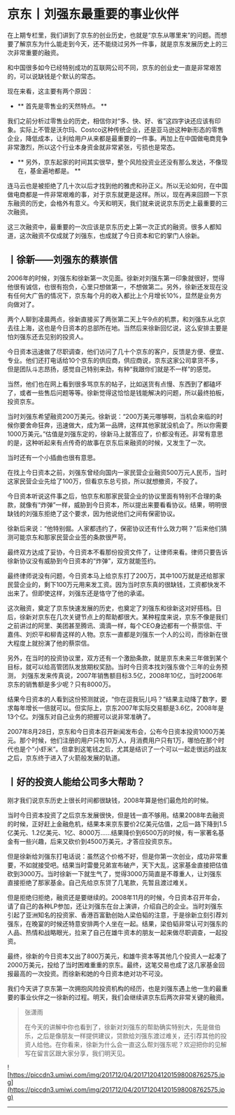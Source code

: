 # 京东丨刘强东最重要的事业伙伴

在上期专栏里，我们讲到了京东的创业历史，也就是“京东从哪里来”的问题。而想要了解京东为什么能走到今天，还不能绕过另外一件事，就是京东发展历史上的三次非常重要的融资。

和中国很多如今已经特别成功的互联网公司不同，京东的创业史一直是非常艰苦的，可以说缺钱是个默认的常态。

现在来看，这主要有两个原因：

* ** 首先是零售业的天然特点。 ** 

我们之前分析过零售业的历史，相信你对“多、快、好、省”这四字诀还应该有印象。实际上不管是沃尔玛、Costco这种传统企业，还是亚马逊这种新形态的零售企业，降低成本，让利给用户从来都是最重要的一件事。再加上在中国做电商竞争非常激烈，所以这个行业本身资金就非常紧张，亏损也是常态。

* ** 另外，京东起家的时间其实很早，整个风险投资业还没有那么发达，不像现在，基金遍地都是。 ** 

连马云也是被拒绝了几十次以后才找到他的雅虎和孙正义。所以无论如何，在中国做电商都是一件非常艰难的事，对于京东就更是这样。所以，现在再来回顾一下京东融资的历史，会格外有意义。今天和明天，我们就来说说京东历史上最重要的三次融资。

这三次融资中，最重要的一次应该是京东历史上第一次正式的融资。很多人都知道，这次融资不仅成就了刘强东，也成就了今日资本和它的掌门人徐新。

## 丨徐新——刘强东的蔡崇信

2006年的时候，刘强东和徐新第一次见面。徐新对刘强东第一印象就很好，觉得他很有诚信，也很有抱负，心里只想做第一，不想做第二。另外，徐新还发现在没有任何大广告的情况下，京东每个月的收入都比上个月增长10%，显然是业务方向做对了。

两个人聊到凌晨两点，徐新直接买了两张第二天上午9点的机票，和刘强东从北京去往上海，这也是今日资本的总部所在地。当然后来徐新回忆说，这么安排主要是怕刘强东还去见别的投资人。

今日资本迅速做了尽职调查，他们访问了几十个京东的客户，反馈是方便、便宜、专业。他们还打电话给10个京东的供应商，供应商说，京东这家公司拿货不多，但是团队斗志昂扬，感觉自己特别来劲，有种“我跟你们就是不一样”的感觉。

当然，他们也在网上看到很多骂京东的帖子，比如送货有点慢、东西到了都磕坏了，或者一些售后问题等等。徐新觉得这恰恰是钱能解决的问题，所以最终拍板，投资京东。

当时刘强东希望融资200万美元。徐新说：“200万美元哪够啊，当机会来临的时候你要舍命狂奔，迅速做大，成为第一品牌，这样其他家就没机会了。所以你需要1000万美元。”估值是刘强东定的，徐新马上就答应了，价都没有还。非常有意思的是，这种听起来有点传奇的故事在京东后来融资的时候，又发生了一次。

当时还有一个小插曲也很有意思。

在找上今日资本之前，刘强东曾经向国内一家民营企业融资500万元人民币，当时这家民营企业先给了100万，但看京东总亏损，所以就想撤资，不投了。

今日资本听说这件事之后，怕京东和那家民营企业的协议里面有特别不合理的条款，就像有“炸弹”一样，威胁到今日资本，所以提出来要看看协议。结果，明明很缺钱的刘强东拒绝了这个要求，因为他说他们之间有保密协议。

徐新后来说：“他特别倔。人家都违约了，保密协议还有什么效力啊？”后来他们猜测可能京东和那家民营企业签的条款很严苛。

最终双方达成了妥协，今日资本不看那份投资文件了，让律师来看。律师只要告诉徐新协议没有威胁到今日资本的“炸弹”，双方就能签约。

最终律师说没有问题，今日资本马上给京东打了200万，其中100万就是还给那家民营企业的，剩下100万元用来发工资。因为当时京东真的很缺钱，工资都快发不出来了。但即使这样，刘强东还是恪守了他的承诺。

这次融资，奠定了京东快速发展的历史，也奠定了刘强东和徐新这对好搭档。日后，徐新对京东在几次关键节点上的帮助都很大。某种程度来说，京东不像是我们之前讲过的阿里、美团甚至腾讯、滴滴一样，每个CEO身边都有一个蔡崇信、干嘉伟、刘炽平和柳青这样的人物。京东一直都是刘强东一个人的公司，而徐新在很大程度上就扮演了他的蔡崇信。

另外，在当时的投资协议里，双方还有一个激励条款，就是京东未来三年做到某个目标，就可以给高管团队发放期权奖励。当时今日资本找刘强东做个三年的业务预测， 刘强东发来传真说，2007年销售额目标3.5亿，2008年10亿，当时2006年京东的销售额是多少呢？只有8000万。

结果今日资本的人看到这份预测就说，“你在逗我玩儿吗？”结果主动降了数字，要求每年增长一倍就可以。但实际上，京东2007年实际交易额是3.6亿，2008年是13个亿。刘强东对自己业务的把握可以说非常准确了。

2007年8月28日，京东和今日资本召开新闻发布会，公布今日资本投资1000万美元。那个时候，他们注册的用户只有10万人，月消费用户只有1万，哪怕在那个时代也是个“小虾米”。但拿到这笔钱之后，尤其是结识了一个可以一起走很远的战友之后，京东终于进入了火箭般发展的轨道。

## 丨好的投资人能给公司多大帮助？

刚才我们说京东历史上很长时间都很缺钱，2008年算是他们最危险的时候。

当时今日资本投资了之后京东发展很快，但是钱一直不够用。结果2008年去融资的时候，正好赶上金融危机，结果本来京东要价2亿美元估值，之后一路下降到1.5亿美元、1.2亿美元、1亿、8000万……结果降价到6500万的时候，有一家著名基金有一些兴趣，后来又砍价到4500万美元，才答应投资京东。

但是徐新给刘强东打电话说：虽然这个价格不好，但是你第一次创业，成功非常重要，不如就接受吧。结果当时雷曼兄弟宣布破产，天下大乱，这家基金直接把估值砍到3000万。当时徐新一下就生气了，觉得3000万简直是不尊重人，让刘强东直接拒绝了那家基金。自己先给京东贷了几笔款，先暂且渡过难关。

但是拒绝归拒绝，融资还是要继续的。2008年11月的时候，今日资本召开年会，请了自己的各种LP参加，还让刘强东在台上演讲，介绍自己的企业。当时刘强东引起了亚洲知名的投资家、香港百富勤创始人梁伯韬的注意，于是徐新立刻引荐刘强东，在晚宴的时候还特意安排两个人坐在一起。结果，梁伯韬非常认可刘强东的人品、热情和战略眼光，拉来了自己在雄牛资本的朋友一起来做尽职调查，一起投资。

最终，徐新的今日资本又出了800万美元，和雄牛资本等其他几个投资人一起凑了2000万美元，投给了当时困难重重的京东。最终，这笔交易也成了这几家基金回报最高的一次投资。而徐新和她的今日资本绝对功不可没。

我们今天讲了京东第一次拥抱风险投资机构的经历，也是刘强东遇上他一生的最重要的事业伙伴之一徐新的过程。明天，我们会继续讲京东后两次非常关键的融资。

> 张潇雨
> 
> 在今天的讲解中你也看到了，徐新对刘强东的帮助确实特别大，先是做伯乐，之后是像朋友一样提供建议，贷款给刘强东渡过难关，还引荐其他的投资人给他。在你看来，徐新为什么会一直这么帮刘强东呢？欢迎把你的见解写在留言区跟大家分享，我们明天见。

![https://piccdn3.umiwi.com/img/201712/04/201712041201598008762575.jpg](https://piccdn3.umiwi.com/img/201712/04/201712041201598008762575.jpg)

---
